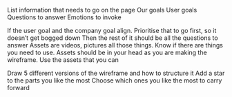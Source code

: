List information that needs to go on the page
Our goals
User goals
Questions to answer
Emotions to invoke

If the user goal and the company goal align. Prioritise that to go first, so it doesn’t get bogged down
Then the rest of it should be all the questions to answer
Assets are videos, pictures all those things. Know if there are things you need to use. Assets should
be in your head as you are making the wireframe. Use the assets that you can

Draw 5 different versions of the wireframe and how to structure it
Add a star to the parts you like the most
Choose which ones you like the most to carry forward